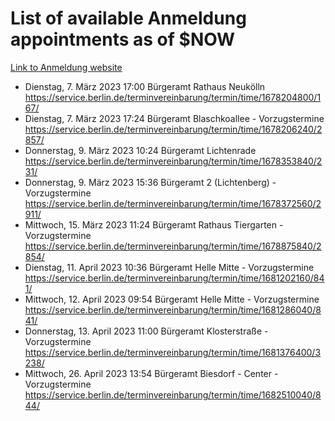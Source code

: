 # List of available Anmeldung appointments as of $NOW
[Link to Anmeldung website](https://service.berlin.de/terminvereinbarung/termin/tag.php?termin=1&anliegen[]=120686&dienstleisterlist=122210,122217,327316,122219,327312,122227,327314,122231,327346,122243,327348,122254,122252,329742,122260,329745,122262,329748,122271,327278,122273,327274,122277,327276,330436,122280,327294,122282,327290,122284,327292,122291,327270,122285,327266,122286,327264,122296,327268,150230,329760,122297,327286,122294,327284,122312,329763,122314,329775,122304,327330,122311,327334,122309,327332,317869,122281,327352,122279,329772,122283,122276,327324,122274,327326,122267,329766,122246,327318,122251,327320,122257,327322,122208,327298,122226,327300&herkunft=http%3A%2F%2Fservice.berlin.de%2Fdienstleistung%2F120686%2F)
- Dienstag, 7. März 2023 17:00 Bürgeramt Rathaus Neukölln https://service.berlin.de/terminvereinbarung/termin/time/1678204800/167/
- Dienstag, 7. März 2023 17:24 Bürgeramt Blaschkoallee - Vorzugstermine https://service.berlin.de/terminvereinbarung/termin/time/1678206240/2857/
- Donnerstag, 9. März 2023 10:24 Bürgeramt Lichtenrade https://service.berlin.de/terminvereinbarung/termin/time/1678353840/231/
- Donnerstag, 9. März 2023 15:36 Bürgeramt 2 (Lichtenberg) - Vorzugstermine https://service.berlin.de/terminvereinbarung/termin/time/1678372560/2911/
- Mittwoch, 15. März 2023 11:24 Bürgeramt Rathaus Tiergarten - Vorzugstermine https://service.berlin.de/terminvereinbarung/termin/time/1678875840/2854/
- Dienstag, 11. April 2023 10:36 Bürgeramt Helle Mitte - Vorzugstermine https://service.berlin.de/terminvereinbarung/termin/time/1681202160/841/
- Mittwoch, 12. April 2023 09:54 Bürgeramt Helle Mitte - Vorzugstermine https://service.berlin.de/terminvereinbarung/termin/time/1681286040/841/
- Donnerstag, 13. April 2023 11:00 Bürgeramt Klosterstraße - Vorzugstermine https://service.berlin.de/terminvereinbarung/termin/time/1681376400/3238/
- Mittwoch, 26. April 2023 13:54 Bürgeramt Biesdorf - Center - Vorzugstermine https://service.berlin.de/terminvereinbarung/termin/time/1682510040/844/
